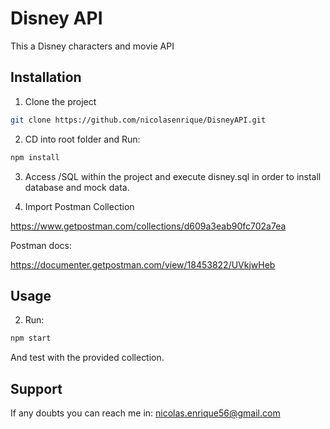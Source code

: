 # Disney API

This a Disney characters and movie API

## Installation

1) Clone the project 

```bash
git clone https://github.com/nicolasenrique/DisneyAPI.git
```
2) CD into root folder and Run: 

```bash
npm install
```
3) Access /SQL within the project and execute disney.sql in order to install database and mock data.

4) Import Postman Collection

https://www.getpostman.com/collections/d609a3eab90fc702a7ea

Postman docs: 

https://documenter.getpostman.com/view/18453822/UVkjwHeb


## Usage 

2) Run: 

```bash
npm start
```

And test with the provided collection.

## Support

If any doubts you can reach me in: nicolas.enrique56@gmail.com
